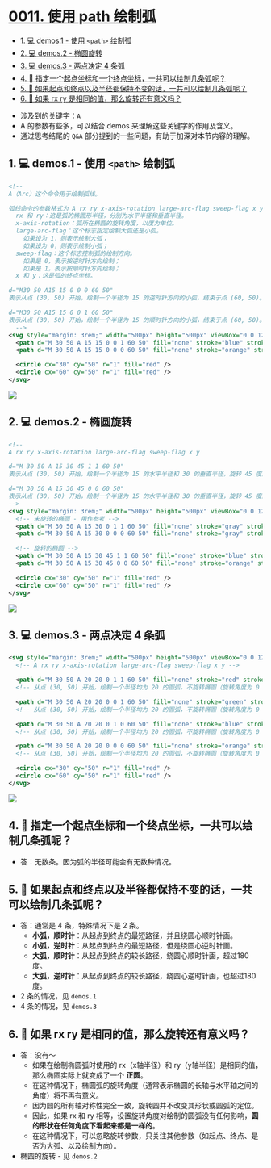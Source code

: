 # [0011. 使用 path 绘制弧](https://github.com/Tdahuyou/svg/tree/main/0011.%20%E4%BD%BF%E7%94%A8%20path%20%E7%BB%98%E5%88%B6%E5%BC%A7)

<!-- region:toc -->
- [1. 💻 demos.1 - 使用 `<path>` 绘制弧](#1--demos1---使用-path-绘制弧)
- [2. 💻 demos.2 - 椭圆旋转](#2--demos2---椭圆旋转)
- [3. 💻 demos.3 - 两点决定 4 条弧](#3--demos3---两点决定-4-条弧)
- [4. 🤔 指定一个起点坐标和一个终点坐标，一共可以绘制几条弧呢？](#4--指定一个起点坐标和一个终点坐标一共可以绘制几条弧呢)
- [5. 🤔 如果起点和终点以及半径都保持不变的话，一共可以绘制几条弧呢？](#5--如果起点和终点以及半径都保持不变的话一共可以绘制几条弧呢)
- [6. 🤔 如果 rx ry 是相同的值，那么旋转还有意义吗？](#6--如果-rx-ry-是相同的值那么旋转还有意义吗)
<!-- endregion:toc -->
- 涉及到的关键字：`A`
- A 的参数有些多，可以结合 demos 来理解这些关键字的作用及含义。
- 通过思考结尾的 `Q&A` 部分提到的一些问题，有助于加深对本节内容的理解。

## 1. 💻 demos.1 - 使用 `<path>` 绘制弧

```xml
<!--
A（Arc）这个命令用于绘制弧线。

弧线命令的参数格式为 A rx ry x-axis-rotation large-arc-flag sweep-flag x y
  rx 和 ry：这是弧的椭圆形半径，分别为水平半径和垂直半径。
  x-axis-rotation：弧所在椭圆的旋转角度，以度为单位。
  large-arc-flag：这个标志指定绘制大弧还是小弧。
    如果设为 1，则表示绘制大弧；
    如果设为 0，则表示绘制小弧；
  sweep-flag：这个标志控制弧的绘制方向。
    如果是 0，表示按逆时针方向绘制；
    如果是 1，表示按顺时针方向绘制；
  x 和 y：这是弧的终点坐标。

d="M30 50 A15 15 0 0 0 60 50"
表示从点 (30, 50) 开始，绘制一个半径为 15 的逆时针方向的小弧，结束于点 (60, 50)。

d="M30 50 A15 15 0 0 1 60 50"
表示从点 (30, 50) 开始，绘制一个半径为 15 的顺时针方向的小弧，结束于点 (60, 50)。
  -->
<svg style="margin: 3rem;" width="500px" height="500px" viewBox="0 0 120 120" xmlns="http://www.w3.org/2000/svg">
  <path d="M 30 50 A 15 15 0 0 1 60 50" fill="none" stroke="blue" stroke-width="1" />
  <path d="M 30 50 A 15 15 0 0 0 60 50" fill="none" stroke="orange" stroke-width="1" />

  <circle cx="30" cy="50" r="1" fill="red" />
  <circle cx="60" cy="50" r="1" fill="red" />
</svg>
```

![](assets/2024-12-10-09-27-42.png)

## 2. 💻 demos.2 - 椭圆旋转


```xml
<!--
A rx ry x-axis-rotation large-arc-flag sweep-flag x y

d="M 30 50 A 15 30 45 1 1 60 50"
表示从点 (30, 50) 开始，绘制一个半径为 15 的水平半径和 30 的垂直半径，旋转 45 度的椭圆弧，选择 【顺时针】 方向的 【大弧】，结束于点 (60, 50)。

d="M 30 50 A 15 30 45 0 0 60 50"
表示从点 (30, 50) 开始，绘制一个半径为 15 的水平半径和 30 的垂直半径，旋转 45 度的椭圆弧，选择 【逆时针】 方向的 【小弧】，结束于点 (60, 50)。
-->
<svg style="margin: 3rem;" width="500px" height="500px" viewBox="0 0 120 120" xmlns="http://www.w3.org/2000/svg">
  <!-- 未旋转的椭圆 - 用作参考 -->
  <path d="M 30 50 A 15 30 0 1 1 60 50" fill="none" stroke="gray" stroke-width=".5" />
  <path d="M 30 50 A 15 30 0 0 0 60 50" fill="none" stroke="gray" stroke-width=".5" />

  <!-- 旋转的椭圆 -->
  <path d="M 30 50 A 15 30 45 1 1 60 50" fill="none" stroke="blue" stroke-width="1" />
  <path d="M 30 50 A 15 30 45 0 0 60 50" fill="none" stroke="orange" stroke-width="1" />

  <circle cx="30" cy="50" r="1" fill="red" />
  <circle cx="60" cy="50" r="1" fill="red" />
</svg>
```

![](assets/2024-12-10-09-29-21.png)

## 3. 💻 demos.3 - 两点决定 4 条弧


```xml
<svg style="margin: 3rem;" width="500px" height="500px" viewBox="0 0 120 120" xmlns="http://www.w3.org/2000/svg">
  <!-- A rx ry x-axis-rotation large-arc-flag sweep-flag x y -->

  <path d="M 30 50 A 20 20 0 1 1 60 50" fill="none" stroke="red" stroke-width="1" />
  <!-- 从点 (30, 50) 开始，绘制一个半径均为 20 的圆弧，不旋转椭圆（旋转角度为 0 度），选择顺时针方向的大弧，结束于点 (60, 50)。 -->

  <path d="M 30 50 A 20 20 0 0 1 60 50" fill="none" stroke="green" stroke-width="1" />
  <!-- 从点 (30, 50) 开始，绘制一个半径均为 20 的圆弧，不旋转椭圆（旋转角度为 0 度），选择顺时针方向的小弧，结束于点 (60, 50)。 -->

  <path d="M 30 50 A 20 20 0 1 0 60 50" fill="none" stroke="blue" stroke-width="1" />
  <!-- 从点 (30, 50) 开始，绘制一个半径均为 20 的圆弧，不旋转椭圆（旋转角度为 0 度），选择逆时针方向的大弧，结束于点 (60, 50)。 -->

  <path d="M 30 50 A 20 20 0 0 0 60 50" fill="none" stroke="orange" stroke-width="1" />
  <!-- 从点 (30, 50) 开始，绘制一个半径均为 20 的圆弧，不旋转椭圆（旋转角度为 0 度），选择逆时针方向的小弧，结束于点 (60, 50)。 -->

  <circle cx="30" cy="50" r="1" fill="red" />
  <circle cx="60" cy="50" r="1" fill="red" />
</svg>
```

![](assets/2024-12-10-09-29-28.png)

## 4. 🤔 指定一个起点坐标和一个终点坐标，一共可以绘制几条弧呢？

- 答：无数条。因为弧的半径可能会有无数种情况。

## 5. 🤔 如果起点和终点以及半径都保持不变的话，一共可以绘制几条弧呢？

- 答：通常是 4 条，特殊情况下是 2 条。
  - **小弧，顺时针**：从起点到终点的最短路径，并且绕圆心顺时针画。
  - **小弧，逆时针**：从起点到终点的最短路径，但是绕圆心逆时针画。
  - **大弧，顺时针**：从起点到终点的较长路径，绕圆心顺时针画，超过180度。
  - **大弧，逆时针**：从起点到终点的较长路径，绕圆心逆时针画，也超过180度。
- 2 条的情况，见 `demos.1`
- 4 条的情况，见 `demos.3`

## 6. 🤔 如果 rx ry 是相同的值，那么旋转还有意义吗？

- 答：没有～
  - 如果在绘制椭圆弧时使用的 rx（x轴半径）和 ry（y轴半径）是相同的值，那么椭圆实际上就变成了一个 **正圆**。
  - 在这种情况下，椭圆弧的旋转角度（通常表示椭圆的长轴与水平轴之间的角度）将不再有意义。
  - 因为圆的所有轴对称性完全一致，旋转圆并不改变其形状或圆弧的定位。
  - 因此，如果 rx 和 ry 相等，设置旋转角度对绘制的圆弧没有任何影响，**圆的形状在任何角度下看起来都是一样的**。
  - 在这种情况下，可以忽略旋转参数，只关注其他参数（如起点、终点、是否为大弧、以及绘制方向）。
- 椭圆的旋转 - 见 `demos.2`

